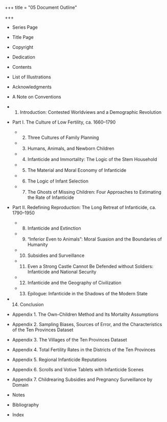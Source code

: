 +++
title = "05 Document Outline"

+++

+ Series Page
+ Title Page
+ Copyright
+ Dedication
+ Contents
+ List of Illustrations
+ Acknowledgments
+ A Note on Conventions
+ 1. Introduction: Contested Worldviews and a Demographic Revolution
+ Part I. The Culture of Low Fertility, ca. 1660–1790
  + 2. Three Cultures of Family Planning
  + 3. Humans, Animals, and Newborn Children
  + 4. Infanticide and Immortality: The Logic of the Stem Household
  + 5. The Material and Moral Economy of Infanticide
  + 6. The Logic of Infant Selection
  + 7. The Ghosts of Missing Children: Four Approaches to Estimating the Rate of Infanticide

+ Part II. Redefining Reproduction: The Long Retreat of Infanticide, ca. 1790–1950
  + 8. Infanticide and Extinction
  + 9. “Inferior Even to Animals”: Moral Suasion and the Boundaries of Humanity
  + 10. Subsidies and Surveillance
  + 11. Even a Strong Castle Cannot Be Defended without Soldiers: Infanticide and National Security
  + 12. Infanticide and the Geography of Civilization
  + 13. Epilogue: Infanticide in the Shadows of the Modern State

+ 14. Conclusion
+ Appendix 1. The Own-Children Method and Its Mortality Assumptions
+ Appendix 2. Sampling Biases, Sources of Error, and the Characteristics of the Ten Provinces Dataset
+ Appendix 3. The Villages of the Ten Provinces Dataset
+ Appendix 4. Total Fertility Rates in the Districts of the Ten Provinces
+ Appendix 5. Regional Infanticide Reputations
+ Appendix 6. Scrolls and Votive Tablets with Infanticide Scenes
+ Appendix 7. Childrearing Subsidies and Pregnancy Surveillance by Domain
+ Notes
+ Bibliography
+ Index




